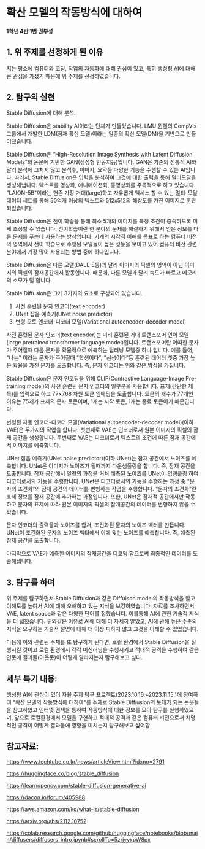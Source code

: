 # 확산 모델의 작동방식에 대하여
#### 1학년 4반 1번 권부성

## 1. 위 주제를 선정하게 된 이유
저는 평소에 컴퓨터와 코딩, 작업의 자동화에 대해 관심이 있고, 특히 생성형 AI에 대해 큰 관심을 가졌기 때문에 위 주제를 선정하였습니다.



## 2. 탐구의 실현
Stable Diffusion에 대해 분석.

Stable Diffusion은 stability AI이라는 단체가 만들었습니다.
LMU 뮌헨의 CompVis 그룹에서 개발한 LDM(잠재 확산 모델)이라는 일종의 확산 모델(DM)을 기반으로 만들어졌습니다.

Stable Diffusion은 “High-Resolution Image Synthesis with Latent Diffusion Models”의 논문에 기반한 GAN(생성형 인공지능)입니다. GAN은 기존의 전통적 AI와 달리 분석에 그치지 않고 분석후, 이미지, 요약등 다양한 기능을 수행할 수 있는 AI입니다.
따러서, Stable Diffusion은 입력을 분석하여 그것에 대한 출력을 통해 멀티모달을 생성해냅니다.
텍스트를 영상화, 애니매이션화, 동영상화를 주목적으로 하고 있습니다.
"LAION-5B"이라는 현존 가장 거대(large)하고 자유롭게 엑세스 할 수 있는 멀티-모달데이터 세트를 통해
50억개 이상의 텍스트와 512x512의 해상도를 가진 이미지로 훈련 되었습니다.

Stable Diffusion은 전이 학습을 통해 최소 5개의 이미지를 특정 조건이 충족하도록 미세 조정할 수 있습니다.
전이학습이란 한 분야의 문제를 해결하기 위해서 얻은 정보를 다른 문제를 푸는데 사용하는 방식입니다.
기계의 시각적 이해를 목표로 하는 컴퓨터 비전의 영역에서 전이 학습으로 수행된 모델들이 높은 성능을 보이고 있어
컴퓨터 비전 관련 분야에서 가장 많이 사용되는 방법 중에 하나입니다.

Stable Diffusion은 다른 모델(DALL-E등)과 달리 이미지의 픽셀의 영역이 아닌 이미지의 픽셀의 잠재공간에서 활동합니다.
때문에, 다른 모델과 달리 속도가 빠르고 메모리의 소모가 덜 합니다.


Stable Diffusion은 크게 3가지의 요소로 구성되어 있습니다.
1. 사전 훈련된 문자 인코더(text encoder)
2. UNet 잡음 예측기(UNet noise predictor)
3. 변형 오토 엔코더-디코더 모델(Variational autoencoder-decoder model)

사전 훈련된 문자 인코더(text encoder)는 미리 훈련된 거대 트랜스포머 언어 모델(large pretrained transformer language model)입니다.
트랜스포머란 어떠한 문자가 주어질때 다음 문자를 확율적으로 예측하는 딥러닝 모델중 하나 입니다.
예를 들어, "나는" 이라는 문자가 주어질때 "학생이다", "선생이다"등 훈련된 데어터 셋중 가장 높은 확율을 가진 문자를 도출합니다.
즉, 문자 인코더는 위와 같은 방식을 가집니다.

Stable Diffusion은 문자 인코딩을 위해 CLIP(Contrastive Language-Image Pre-training model)의 사전 훈련된 문자 인코더의 일부분을 사용합니다.
표제(간단한 제목)를 입력으로 하고 77×768 차원 토큰 임베딩을 도출합니다.
토큰의 개수가 77개인 이유는 75개가 표제의 문자 토큰이며, 1개는 시작 토큰, 1개는 종료 토큰이기 때문입니다.

변형된 자동 엔코더-디코더 모델(Variational autoencoder-decoder model)(이하 VAE)은 두가지의 작업을 합니다.
첫번째로 VAE는 인코더로서 원본 이미지의 픽셀의 잠재 공간을 생성합니다.
두번째로 VAE는 디코더로서 텍스트의 조건에 따른 잠재 공간에서 이미지를 예측합니다.

UNet 잡음 예측기(UNet noise predictor)(이하 UNet)는 잠재 공간에서 노이즈를 예측합니다.
UNet은 이미지가 노이즈가 될때까지 다운샘플링을 합니다. 즉, 잠재 공간을 도출합니다.
잠재 공간에서 일련의 과정을 거쳐 예측된 노이즈를 UNet이 업램플링 하여 디코더로서의 기능을 수행합니다.
UNet은 디코더로서의 기능을 수행하는 과정 중 "문자의 조건화"와 잠재 공간의 데이터를 변형하는 작업을 수행합니다.
"문자의 조건화"란 표제 정보를 잠재 공간에 추가하는 과정입니다.
또한, UNet은 잠재적 공간에서만 작동하고 문자의 표제에 따라 원본 이미지의 픽셀의 잠개공간의 데이터를 변형하지 않을 수 있습니다.

문자 인코더의 출력물과 노이즈를 합쳐, 조건화된 문자의 노이즈 벡터를 만듭니다.
UNet이 조건화된 문자의 노이즈 벡터에서 이에 맞는 노이즈를 예측합니다.
즉, 예측된 잠재 공간을 도출합니다.

마지막으로 VAE가 예측된 이미지의 잠재공간을 디코딩 함으로써 최종적인 데이터를 도출해냅니다.


## 3. 탐구를 하며

위 주제를 탐구하면서 Stable Diffusion과 같은 Diffuison model의 작동방식을 알고 이해도를 높여서 AI에 대해 오해하고 있는 지식을 보강하였습니다.
자료를 조사하면서 VAE, latent space과 같은 다양한 단어를 접했습니다. 이를통해 AI에 관한 기술적 지식을 더 넓혔습니다.
위와같은 이유로 AI에 대해 더 자세히 알았고, AI에 관해 높은 수준의 지식을 요구하는 기술적 설명에 대해 더 이상 피하지 않고 그것을 이해할 수 있었습니다.
 
다음에 이와 관련된 주제를 또 탐구하게 된다면, 로컬 환경에서 Stable Diffusion을 실행시킬 것이고 로컬 환경에서 각각 머신러닝을 수행시키고 적대적 공격을 수행하여 같은 인풋에 결과물(아웃풋)이 어떻게 달라지는지 탐구해보고 싶다.


## 세부 특기 내용:

생성형 AI에 관심이 있어 자율 주제 탐구 프로젝트(2023.10.16.~2023.11.15.)에 참여하여 “확산 모델의 작동방식에 대하여“를 주제로 Stable Diffiusion의 토대가 되는 논문들을 참고하였고 인터넷 검색을 통하여 작동방식에 대한 정보를 모아 탐구를 실행하였으며, 앞으로 로컬환경에서 모델을 구현하고 적대적 공격과 같은 컴퓨터 비전으로서 치명적인 공격이 어떻게 결과물에 영향을 미치는지 탐구해보고 싶어함.


## 참고자료:
<https://www.techtube.co.kr/news/articleView.html?idxno=2791>

<https://huggingface.co/blog/stable_diffusion>


<https://learnopencv.com/stable-diffusion-generative-ai>


<https://dacon.io/forum/405988>


<https://aws.amazon.com/ko/what-is/stable-diffusion>


<https://arxiv.org/abs/2112.10752>


<https://colab.research.google.com/github/huggingface/notebooks/blob/main/diffusers/diffusers_intro.ipynb#scrollTo=5zrjyyxpW8px>


